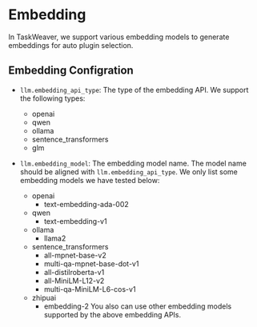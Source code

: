 # Embedding

In TaskWeaver, we support various embedding models to generate embeddings for auto plugin selection.


## Embedding Configration

- `llm.embedding_api_type`: The type of the embedding API. We support the following types:
  - openai
  - qwen
  - ollama
  - sentence_transformers
  - glm

- `llm.embedding_model`: The embedding model name. The model name should be aligned with `llm.embedding_api_type`.
   We only list some embedding models we have tested below:
  - openai
    - text-embedding-ada-002
  - qwen
    - text-embedding-v1
  - ollama
    - llama2
  - sentence_transformers
    - all-mpnet-base-v2
    - multi-qa-mpnet-base-dot-v1
    - all-distilroberta-v1
    - all-MiniLM-L12-v2
    - multi-qa-MiniLM-L6-cos-v1
  - zhipuai
    - embedding-2
You also can use other embedding models supported by the above embedding APIs.